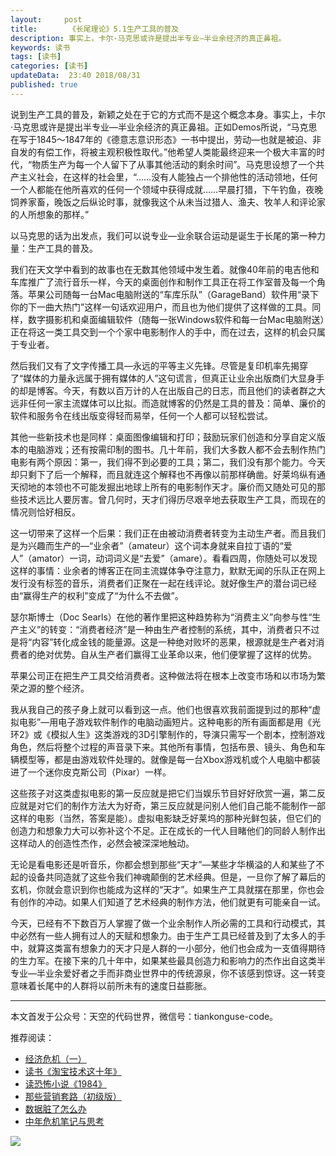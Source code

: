 ```yaml
---   
layout:     post  
title:       《长尾理论》5.1生产工具的普及 
description: 事实上，卡尔·马克思或许是提出半专业—半业余经济的真正鼻祖。      
keywords: 读书 
tags: [读书]  
categories: [读书]  
updateData:  23:40 2018/08/31   
published: true   
---  
```



说到生产工具的普及，新颖之处在于它的方式而不是这个概念本身。事实上，卡尔·马克思或许是提出半专业—半业余经济的真正鼻祖。正如Demos所说，“马克思在写于1845～1847年的《德意志意识形态》一书中提出，劳动—也就是被迫、非自发的有偿工作，将被主观积极性取代。”他希望人类能最终迎来一个极大丰富的时代，“物质生产为每一个人留下了从事其他活动的剩余时间”。马克思设想了一个共产主义社会，在这样的社会里，“……没有人能独占一个排他性的活动领地，任何一个人都能在他所喜欢的任何一个领域中获得成就……早晨打猎，下午钓鱼，夜晚饲养家畜，晚饭之后纵论时事，就像我这个从未当过猎人、渔夫、牧羊人和评论家的人所想象的那样。”  


以马克思的话为出发点，我们可以说专业—业余联合运动是诞生于长尾的第一种力量：生产工具的普及。  


我们在天文学中看到的故事也在无数其他领域中发生着。就像40年前的电吉他和车库推广了流行音乐一样，今天的桌面创作和制作工具正在将工作室普及每一个角落。苹果公司随每一台Mac电脑附送的“车库乐队”（GarageBand）软件用“录下你的下一曲大热门”这样一句话欢迎用户，而且也为他们提供了这样做的工具。同样，数字摄影机和桌面编辑软件（随每一张Windows软件和每一台Mac电脑附送）正在将这一类工具交到一个个家中电影制作人的手中，而在过去，这样的机会只属于专业者。  


然后我们又有了文字传播工具—永远的平等主义先锋。尽管是复印机率先揭穿了“媒体的力量永远属于拥有媒体的人”这句谎言，但真正让业余出版商们大显身手的却是博客。今天，有数以百万计的人在出版自己的日志，而且他们的读者群之大远非任何一家主流媒体可以比拟。而造就博客的仍然是工具的普及：简单、廉价的软件和服务令在线出版变得轻而易举，任何一个人都可以轻松尝试。  


其他一些新技术也是同样：桌面图像编辑和打印；鼓励玩家们创造和分享自定义版本的电脑游戏；还有按需印制的图书。几十年前，我们大多数人都不会去制作热门电影有两个原因：第一，我们得不到必要的工具；第二，我们没有那个能力。今天却只剩下了后一个解释，而且就连这个解释也不再像以前那样确凿。好莱坞纵有通天彻地的本领也不可能发掘出地球上所有的电影制作天才。廉价而又随处可见的那些技术远比人要厉害。曾几何时，天才们得历尽艰辛地去获取生产工具，而现在的情况则恰好相反。  


这一切带来了这样一个后果：我们正在由被动消费者转变为主动生产者。而且我们是为兴趣而生产的—“业余者”（amateur）这个词本身就来自拉丁语的“爱人”（amator）一词，动词词义是“去爱”（amare）。看看四周，你随处可以发现这样的事情：业余者的博客正在同主流媒体争夺注意力，默默无闻的乐队正在网上发行没有标签的音乐，消费者们正聚在一起在线评论。就好像生产的潜台词已经由“赢得生产的权利”变成了“为什么不去做”。  


瑟尔斯博士（Doc Searls）在他的著作里把这种趋势称为“消费主义”向参与性“生产主义”的转变：“消费者经济”是一种由生产者控制的系统，其中，消费者只不过是将“内容”转化成金钱的能量源。这是一种绝对败坏的恶果，根源就是生产者对消费者的绝对优势。自从生产者们赢得工业革命以来，他们便掌握了这样的优势。  


苹果公司正在把生产工具交给消费者。这种做法将在根本上改变市场和以市场为繁荣之源的整个经济。  


我从我自己的孩子身上就可以看到这一点。他们也很喜欢我前面提到过的那种“虚拟电影”—用电子游戏软件制作的电脑动画短片。这种电影的所有画面都是用《光环2》或《模拟人生》这类游戏的3D引擎制作的，导演只需写一个剧本，控制游戏角色，然后将整个过程的声音录下来。其他所有事情，包括布景、镜头、角色和车辆模型等，都是由游戏软件处理的。就像是每一台Xbox游戏机或个人电脑中都装进了一个迷你皮克斯公司（Pixar）一样。  


这些孩子对这类虚拟电影的第一反应就是把它们当娱乐节目好好欣赏一遍，第二反应就是对它们的制作方法大为好奇，第三反应就是问别人他们自己能不能制作一部这样的电影（当然，答案是能）。虚拟电影缺乏好莱坞的那种光鲜包装，但它们的创造力和想象力大可以弥补这个不足。正在成长的一代人目睹他们的同龄人制作出这样动人的创造性杰作，必然会被深深地触动。  


无论是看电影还是听音乐，你都会想到那些“天才”—某些才华横溢的人和某些了不起的设备共同造就了这些令我们神魂颠倒的艺术经典。但是，一旦你了解了幕后的玄机，你就会意识到你也能成为这样的“天才”。如果生产工具就摆在那里，你也会有创作的冲动。如果人们知道了艺术经典的制作方法，他们就更有可能亲自一试。  


今天，已经有不下数百万人掌握了做一个业余制作人所必需的工具和行动模式，其中必然有一些人拥有过人的天赋和想象力。由于生产工具已经普及到了太多人的手中，就算这类富有想象力的天才只是人群的一小部分，他们也会成为一支值得期待的生力军。在接下来的几十年中，如果某些最具创造力和影响力的杰作出自这类半专业—半业余爱好者之手而非商业世界中的传统源泉，你不该感到惊讶。这一转变意味着长尾中的人群将以前所未有的速度日益膨胀。  




---


本文首发于公众号：天空的代码世界，微信号：tiankonguse-code。  


推荐阅读：  


* [经济危机（一）](https://mp.weixin.qq.com/s/hxO7oR8cLljSClYS-yE6pw)   
* [读书《淘宝技术这十年》](https://mp.weixin.qq.com/s/IeOQGh22U_1TPrf6sYYTkQ)   
* [读恐怖小说《1984》](https://mp.weixin.qq.com/s/q7HL5o_R5cqJc0b9Ll7EMw)    
* [那些营销套路（初级版）](https://mp.weixin.qq.com/s/xdvqZo9ll6kaL66Cdx)   
* [数据脏了怎么办](https://mp.weixin.qq.com/s/Blw4yxmIsE51dzzbNcfFbg)    
* [中年危机笔记与思考](https://mp.weixin.qq.com/s/dFzDtZS0JN6hhpc1DF-e_g)     



![](//res.tiankonguse.com/images/tiankonguse-support.png) 




